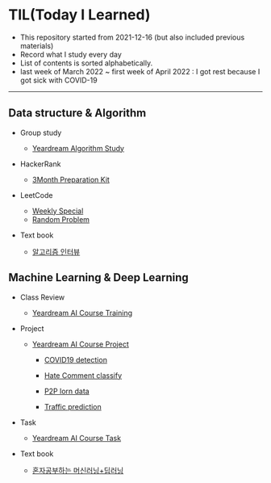 # TIL(Today I Learned)

* This repository started from 2021-12-16 (but also included previous materials)
* Record what I study every day
* List of contents is sorted alphabetically.
* last week of March 2022 ~ first week of April 2022 : I got rest because I got sick with COVID-19

---
## Data structure & Algorithm

* Group study

    * [Yeardream Algorithm Study](https://github.com/doheuncho/TIL/tree/main/Yeardream/algorithm%20study)

* HackerRank
 
    * [3Month Preparation Kit](https://github.com/doheuncho/TIL/tree/main/HackerRank/3Month%20Preparation%20Kit)

* LeetCode

    * [Weekly Special](https://github.com/doheuncho/TIL/tree/main/LeetCode/Weekly%20Special)
    * [Random Problem](https://github.com/doheuncho/TIL/tree/main/LeetCode/Random%20problem)

* Text book

    * [알고리즘 인터뷰](https://github.com/doheuncho/TIL/tree/main/%EC%95%8C%EA%B3%A0%EB%A6%AC%EC%A6%98%20%EC%9D%B8%ED%84%B0%EB%B7%B0)


## Machine Learning & Deep Learning

* Class Review

    * [Yeardream AI Course Training](https://github.com/doheuncho/TIL/tree/main/Yeardream/Artificial%20Intelligence%20Course/Training)

* Project

    * [Yeardream AI Course Project](https://github.com/doheuncho/TIL/tree/main/Yeardream/Artificial%20Intelligence%20Course/Project)
        
        - [COVID19 detection](https://github.com/doheuncho/TIL/tree/main/Yeardream/Artificial%20Intelligence%20Course/Project/Team/COVID19_with_CT_scan)

        - [Hate Comment classify](https://github.com/doheuncho/TIL/tree/main/Yeardream/Artificial%20Intelligence%20Course/Project/Team/Comment_classify)

        - [P2P lorn data](https://github.com/doheuncho/TIL/tree/main/Yeardream/Artificial%20Intelligence%20Course/Project/Personal/p2p%20lorn)

        - [Traffic prediction](https://github.com/doheuncho/TIL/tree/main/Yeardream/Artificial%20Intelligence%20Course/Project/Team/Traffic_prediction)

* Task

    * [Yeardream AI Course Task](https://github.com/doheuncho/TIL/tree/main/Yeardream/Artificial%20Intelligence%20Course/Task)
    
* Text book

    * [혼자공부하는 머신러닝+딥러닝](https://github.com/doheuncho/TIL/tree/main/%ED%98%BC%EC%9E%90%20%EA%B3%B5%EB%B6%80%ED%95%98%EB%8A%94%20%EB%A8%B8%EC%8B%A0%EB%9F%AC%EB%8B%9D%2B%EB%94%A5%EB%9F%AC%EB%8B%9D)
